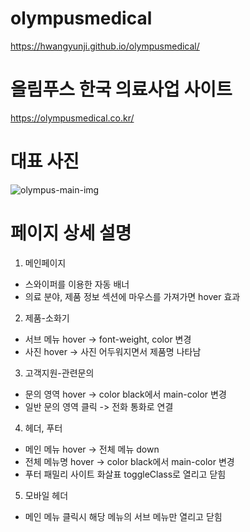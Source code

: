 # olympusmedical
https://hwangyunji.github.io/olympusmedical/



# 올림푸스 한국 의료사업 사이트
https://olympusmedical.co.kr/



# 대표 사진
![olympus-main-img](https://user-images.githubusercontent.com/105402299/187571351-dc3bf61f-93ae-49a7-bedd-f81ad3736226.png)



# 페이지 상세 설명

1. 메인페이지
  - 스와이퍼를 이용한 자동 배너
  - 의료 분야, 제품 정보 섹션에 마우스를 가져가면 hover 효과
  
2. 제품-소화기
  - 서브 메뉴 hover -> font-weight, color 변경
  - 사진 hover -> 사진 어두워지면서 제품명 나타남
  
3. 고객지원-관련문의
  - 문의 영역 hover -> color black에서 main-color 변경
  - 일반 문의 영역 클릭 -> 전화 통화로 연결
  
4. 헤더, 푸터
  - 메인 메뉴 hover -> 전체 메뉴 down
  - 전체 메뉴명 hover -> color black에서 main-color 변경
  - 푸터 패밀리 사이트 화살표 toggleClass로 열리고 닫힘
  
5. 모바일 헤더
  - 메인 메뉴 클릭시 해당 메뉴의 서브 메뉴만 열리고 닫힘
